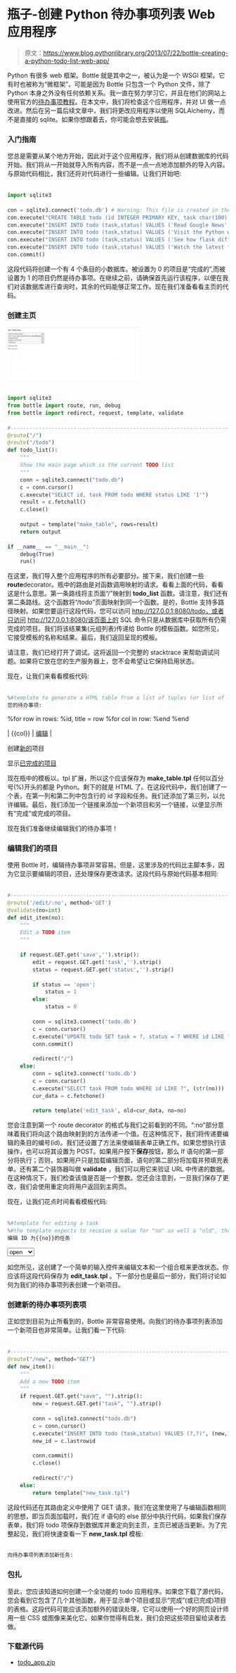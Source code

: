 # 瓶子-创建 Python 待办事项列表 Web 应用程序

> 原文：<https://www.blog.pythonlibrary.org/2013/07/22/bottle-creating-a-python-todo-list-web-app/>

Python 有很多 web 框架。Bottle 就是其中之一，被认为是一个 WSGI 框架。它有时也被称为“微框架”，可能是因为 Bottle 只包含一个 Python 文件，除了 Python 本身之外没有任何依赖关系。我一直在努力学习它，并且在他们的网站上使用官方的[待办事项教程](http://bottlepy.org/docs/dev/tutorial_app.html)。在本文中，我们将检查这个应用程序，并对 UI 做一点改进。然后在另一篇后续文章中，我们将更改应用程序以使用 SQLAlchemy，而不是直接的 sqlite。如果你想跟着去，你可能会想去安装[瓶](http://bottlepy.org/docs/dev/index.html)。

### 入门指南

您总是需要从某个地方开始，因此对于这个应用程序，我们将从创建数据库的代码开始。我们将从一开始就导入所有内容，而不是一点一点地添加额外的导入内容。与原始代码相比，我们还将对代码进行一些编辑。让我们开始吧:

```py

import sqlite3

con = sqlite3.connect('todo.db') # Warning: This file is created in the current directory
con.execute("CREATE TABLE todo (id INTEGER PRIMARY KEY, task char(100) NOT NULL, status bool NOT NULL)")
con.execute("INSERT INTO todo (task,status) VALUES ('Read Google News',0)")
con.execute("INSERT INTO todo (task,status) VALUES ('Visit the Python website',1)")
con.execute("INSERT INTO todo (task,status) VALUES ('See how flask differs from bottle',1)")
con.execute("INSERT INTO todo (task,status) VALUES ('Watch the latest from the Slingshot Channel',0)")
con.commit()

```

这段代码将创建一个有 4 个条目的小数据库。被设置为 0 的项目是“完成的”,而被设置为 1 的项目仍然是待办事项。在继续之前，请确保首先运行该程序，以便在我们对该数据库进行查询时，其余的代码能够正常工作。现在我们准备看看主页的代码。

### 创建主页

[![bottle_main](img/6f3d1e8304bad78d927377034a3eb6de.png)](https://www.blog.pythonlibrary.org/wp-content/uploads/2013/07/bottle_main.png)

```py

import sqlite3
from bottle import route, run, debug
from bottle import redirect, request, template, validate

#----------------------------------------------------------------------
@route("/")
@route("/todo")
def todo_list():
    """
    Show the main page which is the current TODO list
    """
    conn = sqlite3.connect("todo.db")
    c = conn.cursor()
    c.execute("SELECT id, task FROM todo WHERE status LIKE '1'")
    result = c.fetchall()
    c.close()

    output = template("make_table", rows=result)
    return output

if __name__ == "__main__":
    debug(True)
    run()

```

在这里，我们导入整个应用程序的所有必要部分。接下来，我们创建一些**route**decorator。瓶中的路由是对函数调用映射的请求。看看上面的代码，看看这是什么意思。第一条路线将主页面“/”映射到 **todo_list** 函数。请注意，我们还有第二条路线。这个函数将“/todo”页面映射到同一个函数。是的，Bottle 支持多路径映射。如果您要运行这段代码，您可以访问 http://127.0.0.1:8080/todo，或者只访问 http://127.0.0.1:8080/该页面上的 SQL 命令只是从数据库中获取所有仍需完成的项目。我们将该结果集(元组列表)传递给 Bottle 的模板函数。如您所见，它接受模板的名称和结果。最后，我们返回呈现的模板。

请注意，我们已经打开了调试。这将返回一个完整的 stacktrace 来帮助调试问题。如果将它放在您的生产服务器上，您不会希望让它保持启用状态。

现在，让我们来看看模板代码:

```py

%#template to generate a HTML table from a list of tuples (or list of lists, or tuple of tuples or ...)
您的待办事项:

```

%for row in rows: %id, title = row %for col in row: %end %end

| {{col}} | [编辑](/edit/{{id}}) |

创建[新的](/new)项目

显示[已完成的项目](/done)

现在瓶中的模板以。tpl 扩展，所以这个应该保存为 **make_table.tpl** 任何以百分号(%)开头的都是 Python。剩下的就是 HTML 了。在这段代码中，我们创建了一个表，在第一列和第二列中包含行的 id 字段和任务。我们还添加了第三列，以允许编辑。最后，我们添加一个链接来添加一个新项目和另一个链接，以便显示所有“完成”或完成的项目。

现在我们准备继续编辑我们的待办事项！

### 编辑我们的项目

使用 Bottle 时，编辑待办事项非常容易。但是，这里涉及的代码比主脚本多，因为它显示要编辑的项目，还处理保存更改请求。这段代码与原始代码基本相同:

```py

#----------------------------------------------------------------------
@route('/edit/:no', method='GET')
@validate(no=int)
def edit_item(no):
    """
    Edit a TODO item
    """

    if request.GET.get('save','').strip():
        edit = request.GET.get('task','').strip()
        status = request.GET.get('status','').strip()

        if status == 'open':
            status = 1
        else:
            status = 0

        conn = sqlite3.connect('todo.db')
        c = conn.cursor()
        c.execute("UPDATE todo SET task = ?, status = ? WHERE id LIKE ?", (edit, status, no))
        conn.commit()

        redirect("/")
    else:
        conn = sqlite3.connect('todo.db')
        c = conn.cursor()
        c.execute("SELECT task FROM todo WHERE id LIKE ?", (str(no)))
        cur_data = c.fetchone()

        return template('edit_task', old=cur_data, no=no)

```

您会注意到第一个 route decorator 的格式与我们之前看到的不同。“:no”部分意味着我们将向这个路由映射到的方法传递一个值。在这种情况下，我们将传递要编辑的条目的编号(id)。我们还设置了方法来使编辑表单正确工作。如果您想执行该操作，也可以将其设置为 POST。如果用户按下**保存**按钮，那么 If 语句的第一部分将执行；否则，如果用户只是加载编辑页面，语句的第二部分将加载并预填充表单。还有第二个装饰器叫做 **validate** ，我们可以用它来验证 URL 中传递的数据。在这种情况下，我们检查该值是否是一个整数。您还会注意到，一旦我们保存了更改，我们会使用重定向将用户返回到主网页。

现在，让我们花点时间看看模板代码:

```py

%#template for editing a task
%#the template expects to receive a value for "no" as well a "old", the text of the selected ToDo item
编辑 ID 为{{no}}的任务

```

<form action="/edit/{{no}}" method="get"> <select name="status"><option>open</option> <option>closed</option></select> 
</form>

如您所见，这创建了一个简单的输入控件来编辑文本和一个组合框来更改状态。你应该将这段代码保存为 **edit_task.tpl** 。下一部分也是最后一部分，我们将讨论如何为我们的待办事项列表创建一个新项目。

### 创建新的待办事项列表项

正如您到目前为止所看到的，Bottle 非常容易使用。向我们的待办事项列表添加一个新项目也非常简单。让我们看一下代码:

```py

#----------------------------------------------------------------------
@route("/new", method="GET")
def new_item():
    """
    Add a new TODO item
    """
    if request.GET.get("save", "").strip():
        new = request.GET.get("task", "").strip()

        conn = sqlite3.connect("todo.db")
        c = conn.cursor()
        c.execute("INSERT INTO todo (task,status) VALUES (?,?)", (new,1))
        new_id = c.lastrowid

        conn.commit()
        c.close()

        redirect("/")
    else:
        return template("new_task.tpl")

```

这段代码还在其路由定义中使用了 GET 请求，我们在这里使用了与编辑函数相同的思想，即当页面加载时，我们在 if 语句的 else 部分中执行代码，如果我们保存表单，我们将 todo 项保存到数据库并重定向到主页，主页已被适当更新。为了完整起见，我们将快速查看一下 **new_task.tpl** 模板:

```py

向待办事项列表添加新任务:

```

<form action="/new" method="GET"> </form>

### 包扎

至此，您应该知道如何创建一个全功能的 todo 应用程序。如果您下载了源代码，您会看到它包含了几个其他函数，用于显示单个项目或显示“完成”(或已完成)项目的表格。这段代码可能应该添加额外的错误处理，它可以使用一个好的网页设计师用一些 CSS 或图像来美化它。如果你觉得有启发，我们会把这些项目留给读者去做。

### 下载源代码

*   [todo_app.zip](https://www.blog.pythonlibrary.org/wp-content/uploads/2013/07/todo_app.zip)